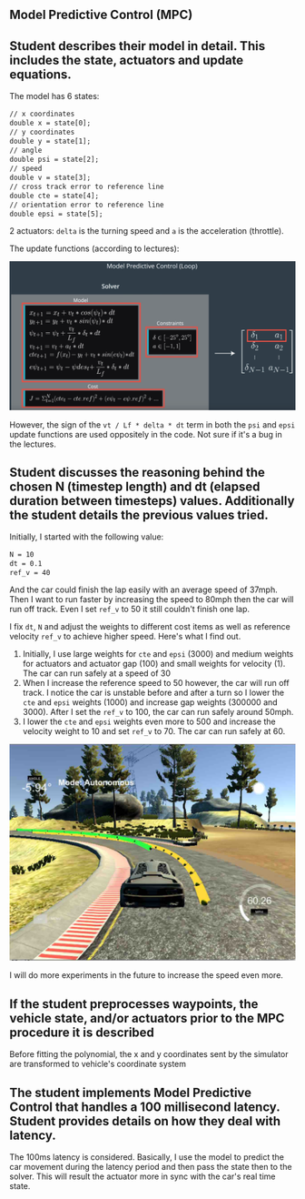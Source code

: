 Model Predictive Control (MPC)
--
## Student describes their model in detail. This includes the state, actuators and update equations.
The model has 6 states:
```
// x coordinates
double x = state[0];
// y coordinates
double y = state[1];
// angle
double psi = state[2];
// speed
double v = state[3];
// cross track error to reference line
double cte = state[4];
// orientation error to reference line
double epsi = state[5];
```

2 actuators:
`delta` is the turning speed and `a` is the acceleration (throttle).

The update functions (according to lectures):

![image](./update.png)

However, the sign of the `vt / Lf * delta * dt` term in both the `psi` and `epsi` update functions are used oppositely in the code. Not sure if it's a bug in the lectures. 

## Student discusses the reasoning behind the chosen N (timestep length) and dt (elapsed duration between timesteps) values. Additionally the student details the previous values tried.
Initially, I started with the following value:
```
N = 10
dt = 0.1
ref_v = 40
```
And the car could finish the lap easily with an average speed of 37mph. Then I want to run faster by increasing the speed to 80mph then the car will run off track. Even I set `ref_v` to 50 it still couldn't finish one lap.

I fix `dt`, `N` and adjust the weights to different cost items as well as reference velocity `ref_v` to achieve higher speed. Here's what I find out.

1. Initially, I use large weights for `cte` and `epsi` (3000) and medium weights for actuators and actuator gap (100) and small weights for velocity (1). The car can run safely at a speed of 30
2. When I increase the reference speed to 50 however, the car will run off track. I notice the car is unstable before and after a turn so I lower the `cte` and `epsi` weights (1000) and increase gap weights (300000 and 3000). After I set the `ref_v` to 100, the car can run safely around 50mph.
3. I lower the `cte` and `epsi` weights even more to 500 and increase the velocity weight to 10 and set `ref_v` to 70. The car can run safely at 60.

![image1](./image1.jpg)

I will do more experiments in the future to increase the speed even more.

## If the student preprocesses waypoints, the vehicle state, and/or actuators prior to the MPC procedure it is described
Before fitting the polynomial, the x and y coordinates sent by the simulator are transformed to vehicle's coordinate system

## The student implements Model Predictive Control that handles a 100 millisecond latency. Student provides details on how they deal with latency.
The 100ms latency is considered. Basically, I use the model to predict the car movement during the latency period and then pass the state then to the solver. This will result the actuator more in sync with the car's real time state.
